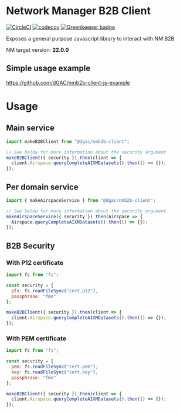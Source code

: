 # Network Manager B2B Client

[![CircleCI](https://circleci.com/gh/DGAC/nmb2b-client-js/tree/master.svg?style=svg)](https://circleci.com/gh/DGAC/nmb2b-client-js/tree/master)
[![codecov](https://codecov.io/gh/DGAC/nmb2b-client-js/branch/master/graph/badge.svg)](https://codecov.io/gh/DGAC/nmb2b-client-js) [![Greenkeeper badge](https://badges.greenkeeper.io/DGAC/nmb2b-client-js.svg)](https://greenkeeper.io/)

Exposes a general purpose Javascript library to interact with NM B2B

NM target version: **22.0.0**

## Simple usage example

https://github.com/dGAC/nmb2b-client-js-example

# Usage

## Main service

```javascript
import makeB2BClient from "@dgac/nmb2b-client";

// See below for more information about the security argument
makeB2BClient({ security }).then(client => {
  client.Airspace.queryCompleteAIXMDatasets().then(() => {});
});
```

## Per domain service

```javascript
import { makeAirspaceService } from "@dgac/nmb2b-client";

// See below for more information about the security argument
makeAirspaceService({ security }).then(Airspace => {
  Airspace.queryCompleteAIXMDatasets().then(() => {});
});
```

## B2B Security

### With P12 certificate

```javascript
import fs from "fs";

const security = {
  pfx: fs.readFileSync("cert.p12"),
  passphrase: "fme"
};

makeB2BClient({ security }).then(client => {
  client.Airspace.queryCompleteAIXMDatasets().then(() => {});
});
```

### With PEM certificate

```javascript
import fs from "fs";

const security = {
  pem: fs.readFileSync("cert.pem"),
  key: fs.readFileSync("cert.key"),
  passphrase: "fme"
};

makeB2BClient({ security }).then(client => {
  client.Airspace.queryCompleteAIXMDatasets().then(() => {});
});
```
